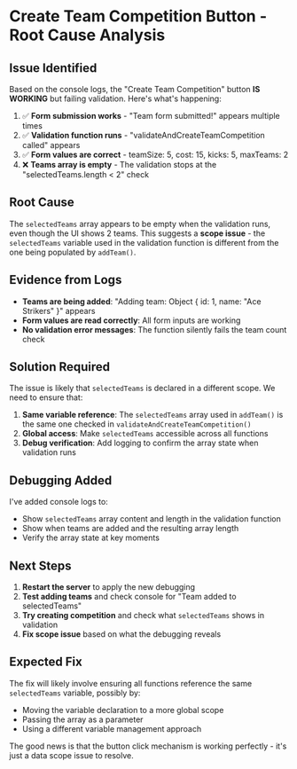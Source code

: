 # Create Team Competition Button - Root Cause Analysis

## Issue Identified

Based on the console logs, the "Create Team Competition" button **IS WORKING** but failing validation. Here's what's happening:

1. ✅ **Form submission works** - "Team form submitted!" appears multiple times
2. ✅ **Validation function runs** - "validateAndCreateTeamCompetition called" appears
3. ✅ **Form values are correct** - teamSize: 5, cost: 15, kicks: 5, maxTeams: 2
4. ❌ **Teams array is empty** - The validation stops at the "selectedTeams.length < 2" check

## Root Cause

The `selectedTeams` array appears to be empty when the validation runs, even though the UI shows 2 teams. This suggests a **scope issue** - the `selectedTeams` variable used in the validation function is different from the one being populated by `addTeam()`.

## Evidence from Logs

- **Teams are being added**: "Adding team: Object { id: 1, name: "Ace Strikers" }" appears
- **Form values are read correctly**: All form inputs are working
- **No validation error messages**: The function silently fails the team count check

## Solution Required

The issue is likely that `selectedTeams` is declared in a different scope. We need to ensure that:

1. **Same variable reference**: The `selectedTeams` array used in `addTeam()` is the same one checked in `validateAndCreateTeamCompetition()`
2. **Global access**: Make `selectedTeams` accessible across all functions
3. **Debug verification**: Add logging to confirm the array state when validation runs

## Debugging Added

I've added console logs to:

- Show `selectedTeams` array content and length in the validation function
- Show when teams are added and the resulting array length
- Verify the array state at key moments

## Next Steps

1. **Restart the server** to apply the new debugging
2. **Test adding teams** and check console for "Team added to selectedTeams"
3. **Try creating competition** and check what `selectedTeams` shows in validation
4. **Fix scope issue** based on what the debugging reveals

## Expected Fix

The fix will likely involve ensuring all functions reference the same `selectedTeams` variable, possibly by:

- Moving the variable declaration to a more global scope
- Passing the array as a parameter
- Using a different variable management approach

The good news is that the button click mechanism is working perfectly - it's just a data scope issue to resolve.
